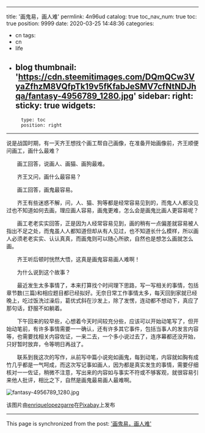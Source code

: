 
---
title: '画鬼易，画人难'
permlink: 4n96ud
catalog: true
toc_nav_num: true
toc: true
position: 9999
date: 2020-03-25 14:48:36
categories:
- cn
tags:
- cn
- life
- blog
thumbnail: 'https://cdn.steemitimages.com/DQmQCw3VyaZfhzM8VQfpTk19v5fKfabJeSMV7cfNtNDJhqa/fantasy-4956789_1280.jpg'
sidebar:
    right:
        sticky: true
widgets:
    -
        type: toc
        position: right
---


说是战国时期，有一天齐王想找个画工帮自己画像，在准备开始画像前，齐王顺便问画工，画什么最难？

　　画工回答，说画人、画猫、画狗最难。

　　齐王又问，画什么最容易？

　　画工回答，画鬼最容易。

　　齐王有些迷惑不解，问，人、猫、狗等都是经常容易见到的，而鬼人人都没见过也不知道如何去画，理应画人容易，画鬼更难，怎么会是画鬼比画人更容易呢？

　　画工老老实实回答，正是因为人经常容易见到，画的稍有一点偏差就容易被人指出不足之处，而鬼虽人人都知道但却从有人见过，也不知道长什么模样，所以画人必须老老实实、认认真真，而画鬼则可以随心所欲，自然也是想怎么画就怎么画。

　　齐王听后顿时恍然大悟，这真是画鬼容易画人难啊！

　　为什么说到这个故事？

　　最近发生太多事情了，本来打算找个时间理下思路，写一写相关的事情，包括章节数(三篇)和相应题目都已经拟好。无奈日常工作事情太多，每天回到家就已经晚上，吃过饭洗过澡后，葛优式斜在沙发上，除了发愣，连动都不想动下，真应了那句话，舒服不如躺着。

　　下午回来的较早些，心想着今天时间较充分些，应该可以开始动笔写了，但开始动笔前，有许多事情需要一一确认，还有许多其它事件，包括当事人的发言内容等，也需要找相关内容佐证，一来二去，一个多小说过去了，连序幕都还没开始，只好暂时放弃，令等明日再战了。

　　联系到我这次的写作，从前写中篇小说宛如画鬼，每到动笔，内容就如胸有成竹几乎都是一气呵成，而这次写记事如画人，因为都是真实发生的事情，需要仔细核对一一佐证，稍微不注意，写出来的内容如与事实不符或不够客观，就很容易引来他人批评，相比之下，自然是画鬼最易画人最难啊。


![fantasy-4956789_1280.jpg](https://cdn.steemitimages.com/DQmQCw3VyaZfhzM8VQfpTk19v5fKfabJeSMV7cfNtNDJhqa/fantasy-4956789_1280.jpg)

该图片由<a href="https://pixabay.com/zh/users/enriquelopezgarre-3764790/?utm_source=link-attribution&amp;utm_medium=referral&amp;utm_campaign=image&amp;utm_content=4956789">enriquelopezgarre</a>在<a href="https://pixabay.com/zh/?utm_source=link-attribution&amp;utm_medium=referral&amp;utm_campaign=image&amp;utm_content=4956789">Pixabay</a>上发布

- - -

This page is synchronized from the post: ['画鬼易，画人难'](https://steemit.com/@rivalhw/4n96ud)
